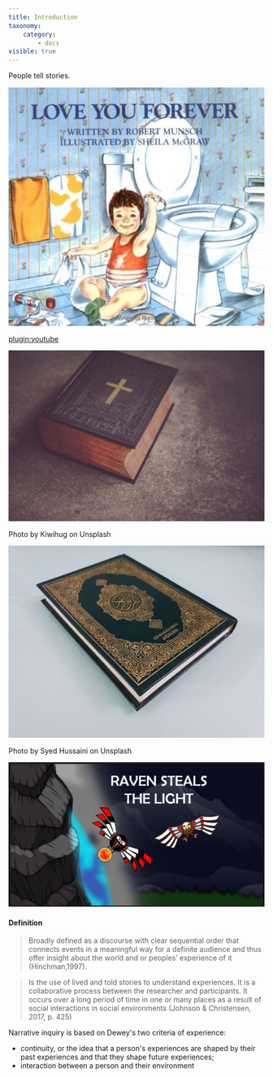 ```yaml
---
title: Introduction
taxonomy:
    category:
        - docs
visible: true
---
```


People tell stories.

![](love-you-forever.png)

[plugin:youtube](https://www.youtube.com/watch?v=nxLGKzkbM84)

![](kiwihug-465751-unsplash.jpg)

Photo by Kiwihug on Unsplash

![](syed-hussaini-1221142-unsplash.jpg)

Photo by Syed Hussaini on Unsplash

![](raven-steals-light.png)


#### Definition

> Broadly defined as a discourse with clear sequential order that connects events in a meaningful way for a definite audience and thus offer insight about the world and or peoples’ experience of it (Hinchman,1997).

> Is the use of lived and told stories to understand experiences. It is a collaborative process between the researcher and participants. It occurs over a long period of time in one or many places as a result of social interactions in social environments (Johnson & Christensen, 2017, p. 425)



Narrative inquiry is based on Dewey's two criteria of experience:
- continuity, or the idea that a person's experiences are shaped by their past experiences and that they shape future experiences;
- interaction between a person and their environment
